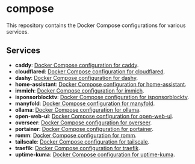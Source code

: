 # compose

This repository contains the Docker Compose configurations for various services.

## Services

- **caddy**: [Docker Compose configuration for caddy](./caddy/compose.yml).
- **cloudflared**: [Docker Compose configuration for cloudflared](./cloudflared/compose.yml).
- **dashy**: [Docker Compose configuration for dashy](./dashy/compose.yml).
- **home-assistant**: [Docker Compose configuration for home-assistant](./home-assistant/compose.yml).
- **immich**: [Docker Compose configuration for immich](./immich/compose.yml).
- **isponsorblocktv**: [Docker Compose configuration for isponsorblocktv](./isponsorblocktv/compose.yml).
- **manyfold**: [Docker Compose configuration for manyfold](./manyfold/compose.yml).
- **ollama**: [Docker Compose configuration for ollama](./ollama/compose.yml).
- **open-web-ui**: [Docker Compose configuration for open-web-ui](./open-web-ui/compose.yml).
- **overseer**: [Docker Compose configuration for overseer](./overseer/compose.yml).
- **portainer**: [Docker Compose configuration for portainer](./portainer/compose.yml).
- **romm**: [Docker Compose configuration for romm](./romm/compose.yml).
- **tailscale**: [Docker Compose configuration for tailscale](./tailscale/compose.yml).
- **traefik**: [Docker Compose configuration for traefik](./traefik/compose.yml).
- **uptime-kuma**: [Docker Compose configuration for uptime-kuma](./uptime-kuma/compose.yml).

